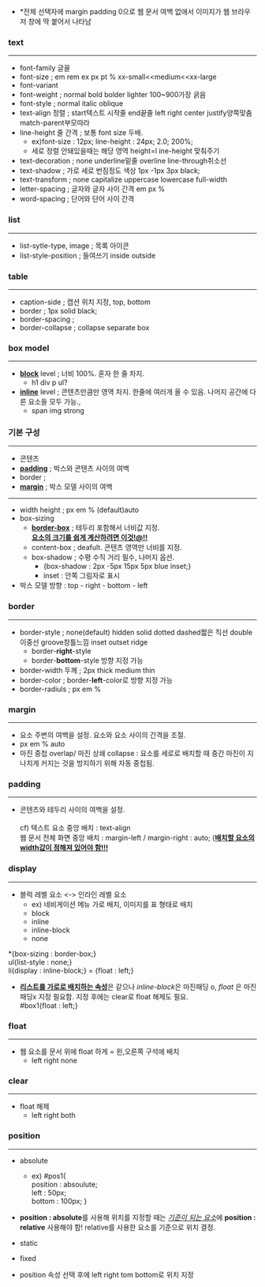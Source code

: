 - *전체 선택자에 margin padding 0으로 웹 문서 여백 없애서 이미지가 웹 브라우저 창에 딱 붙어서 나타남

### text
---
- font-family 글꼴
- font-size ; em rem ex px pt % xx-small<<medium<<xx-large 
- font-variant
- font-weight ; normal bold bolder lighter 100~900가장 굵음 
- font-style ; normal italic oblique
- text-align 정렬 ; start텍스트 시작줄 end끝줄 left right center justify양쪽맞춤 match-parent부모따라
- line-height 줄 간격 ; 보통 font size 두배. 
  -  ex)font-size : 12px; line-height : 24px; 2.0; 200%;
  -  세로 정렬 안돼있을때는 해당 영역 height=l ine-height 맞춰주기
- text-decoration ; none underline밑줄 overline line-through취소선
- text-shadow ; 가로 세로 번짐정도 색상 1px -1px 3px black; 
- text-transform ; none capitalize uppercase lowercase full-width
- letter-spacing ; 글자와 글자 사이 간격 em px % 
- word-spacing ; 단어와 단어 사이 간격

### list 
---
- list-sytle-type, image ; 목록 아이콘
- list-style-position ; 들여쓰기 inside outside 

### table
---
- caption-side ; 캡션 위치 지정, top, bottom
- border ; 1px solid black;
- border-spacing ;
- border-collapse ; collapse separate box

### box model
---
- <b><u>block</u></b> level ; 너비 100%. 혼자 한 줄 차지.
  -  h1 div p ul?
- <b><u>inline</u></b> level ; 콘텐츠만큼만 영역 차지. 한줄에 여러개 올 수 있음. 나머지 공간에 다른 요소들 모두 가능.,
  -  span img strong


### 기본 구성
---
  - 콘텐츠
  - <b><u>padding</u></b> ; 박스와 콘텐츠 사이의 여백
  - border ; 
  - <b><u>margin</u></b> ; 박스 모델 사이의 여백
---
-  width height ; px em % (default)auto
-  box-sizing
    - <b><u>border-box</u></b> ; 테두리 포함해서 너비값 지정.<br><b><u>요소의 크기를 쉽게 계산하려면 이것!@!!</u></b>
    - content-box ; deafult. 콘텐츠 영역만 너비를 지정.
    - box-shadow ; 수평 수직 거리 필수, 나머지 옵션.
      - {box-shadow : 2px -5px 15px 5px blue inset;}
      - inset : 안쪽 그림자로 표시
- 박스 모델 방향 : top - right - bottom - left

### border
---
- border-style ; none(default) hidden solid dotted dashed짧은 직선 double이중선 groove창틀느낌 inset outset ridge
  - border-<b>right</b>-style
  - border-<b>bottom</b>-style 방향 지정 가능
- border-width 두께 ; 2px thick medium thin
- border-color ; border-<b>left</b>-color로 방향 지정 가능
- border-radiuls ; px em %

### margin 
---
- 요소 주변의  여백을 설정. 요소와 요소 사이의 간격을 조절.
- px em % auto
- 마진 중첩 overlap/ 마진 상쇄 collapse : 요소를 세로로 배치할 때 중간 마진이 지나치게 커지는 것을 방지하기 위해 자동 중첩됨. 

### padding
---
- 콘텐츠와 테두리 사이의 여백을 설정.
<br><br>
cf) 텍스트 요소 중앙 배치 : text-align<br>
    웹 문서 전체 화면 중앙 배치 : margin-left / margin-right : auto; (<b><u>배치할 요소의 width값이 정해져 있어야 함!!!</u></b>

### display
---
- 블럭 레벨 요소 <-> 인라인 레벨 요소
  - ex) 네비게이션 메뉴 가로 배치, 이미지를 표 형태로 배치
  - block
  - inline
  - inline-block
  - none

*{box-sizing : border-box;}<br>
ul{list-style : none;}<br>
li{display : inline-block;} = {float : left;}

- <b><u>리스트를 가로로 배치하는 속성</u></b>은 같으나 <i>inline-block</i>은 마진패딩 o,  <i>float</i> 은 마진패딩x 지정 필요함. 지정 후에는 clear로 float 해제도 필요.<br>
#box1{float : left;}<br>

### float
---
- 웹 요소를 문서 위에 float 하게 = 왼,오른쪽 구석에 배치
  - left right none

### clear
---
- float 해제
  - left right both

### position
---
- absolute
   -  ex) #pos1{<br>
            position : absoulute;<br>
            left : 50px;<br>
            bottom : 100px; }

- <b>position : absolute</b>를 사용해 위치를 지정할 때는 <u><i>기준이 되는 요소</i></u>에 <b>position : relative</b> 사용해야 함!
relative를 사용한 요소를 기준으로 위치 결정.
- static
- fixed   
- position 속성 선택 후에 left right tom bottom로 위치 지정


